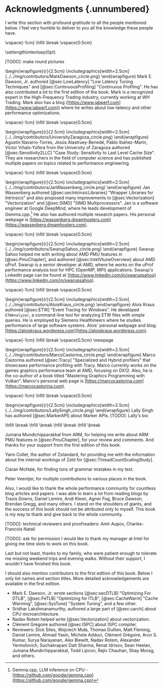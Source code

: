 # Acknowledgments {.unnumbered}

I write this section with profound gratitude to all the people mentioned below. I feel very humble to deliver to you all the knowledge these people have.

\vspace{-1cm} \hfill \break \vspace{0.5cm}

\setlength\intextsep{0pt}

[TODO]: make round pictures

\begin{wrapfigure}{r}{2.5cm}
\includegraphics[width=2.5cm]{../../img/contributors/MarkDawson_circle.png}
\end{wrapfigure} 
Mark E. Dawson, Jr. authored [@sec:LowLatency] "Low Latency Tuning Techniques" and [@sec:ContinuousProfiling] "Continuous Profiling". He has also contributed a lot to the first edition of the book. Mark is a recognized expert in the High-Frequency Trading industry, currently working at WH Trading. Mark also has a blog ([https://www.jabperf.com](https://www.jabperf.com)) where he writes about low-latency and other performance optimizations.

\vspace{-1cm} \hfill \break \vspace{0.5cm}

\begin{wrapfigure}{r}{2.5cm}
\includegraphics[width=2.5cm]{../../img/contributors/UniversityZaragoza_circle.png}
\end{wrapfigure} 
Agustín Navarro-Torres, Jesús Alastruey-Benedé, Pablo Ibáñez-Marín, Víctor Viñals-Yúfera from the University of Zaragoza authored [@sec:Sensitivity2LLC] "Case Study: Sensitivity to Last Level Cache Size". They are researchers in the field of computer science and has published multiple papers on topics related to performance engineering.

\vspace{-1cm} \hfill \break \vspace{0.5cm}

\begin{wrapfigure}{r}{2.5cm}
\includegraphics[width=2.5cm]{../../img/contributors/JanWassenberg_circle.png}
\end{wrapfigure} 
Jan Wassenberg authored [@sec:secIntrinsicLibraries] "Wrapper Libraries for Intrinsics" and also proposed many improvements to [@sec:Vectorization] "Vectorization" and [@sec:SIMD] "SIMD Multiprocessors". Jan is a software engineer at Google DeepMind, where he leads development of Gemma.cpp.[^1] He also has authored
multiple research papers. His personal webpage is [https://wassenberg.dreamhosters.com](https://wassenberg.dreamhosters.com).

\vspace{-1cm} \hfill \break \vspace{0.5cm}

\begin{wrapfigure}{r}{2.5cm}
\includegraphics[width=2.5cm]{../../img/contributors/SwarupSahoo_circle.png}
\end{wrapfigure} 
Swarup Sahoo helped me with writing about AMD PMU features in [@sec:PmuChapter], and authored [@sec:IntelVtuneOverview] about AMD uProf. Swarup is a senior developer at AMD, where he works on the uProf performance analysis tool for HPC (OpenMP, MPI) applications. Swarup's LinkedIn page can be found at [https://www.linkedin.com/in/swarupsahoo](https://www.linkedin.com/in/swarupsahoo).

\vspace{-1cm} \hfill \break \vspace{0.5cm}

\begin{wrapfigure}{r}{2.5cm}
\includegraphics[width=2.5cm]{../../img/contributors/AloisKraus_circle.png}
\end{wrapfigure} 
Alois Kraus authored [@sec:ETW] "Event Tracing for Windows". He developed `ETWAnalyzer`, a command-line tool for analyzing ETW files with simple queries. He is employed by Siemens Healthineers where he studies performance of large software systems. Alois' personal webpage and blog: [https://aloiskraus.wordpress.com](https://aloiskraus.wordpress.com).

\vspace{-1cm} \hfill \break \vspace{0.5cm}
\newpage

\begin{wrapfigure}{r}{2.5cm}
\includegraphics[width=2.5cm]{../../img/contributors/MarcoCastorina_circle.png}
\end{wrapfigure} 
Marco Castorina authored [@sec:Tracy] "Specialized and Hybrid profilers" that showcases performance profiling with Tracy. Marco currently works on the games graphics performance team at AMD, focusing on DX12. Also, he is the co-author of a book titled "Mastering Graphics Programming with Vulkan". Marco's personal web page is [https://marcocastorina.com](https://marcocastorina.com).

\vspace{-1cm} \hfill \break \vspace{0.5cm}

\begin{wrapfigure}{r}{2.5cm}
\includegraphics[width=2.5cm]{../../img/contributors/LallySingh_circle.png}
\end{wrapfigure} 
Lally Singh has authored [@sec:MarkerAPI] about Marker APIs. [TODO]: Lally's bio

\hfill \break 
\hfill \break 
\hfill \break 
\hfill \break 

Jumana Mundichipparakkal from ARM, for helping me write about ARM PMU features in [@sec:PmuChapter], for your review and comments. And thanks for your support from the first edition of this book.

Yann Collet, the author of Zstandard, for providing me with the information about the internal workings of Zstd for [@sec:ThreadCountScalingStudy].

Ciaran McHale, for finding tons of grammar mistakes in my text.

Peter Veentjer, for multiple contributions to various places in the book.

Also, I would like to thank the whole performance community for countless blog articles and papers. I was able to learn a lot from reading blogs by Travis Downs, Daniel Lemire, Andi Kleen, Agner Fog, Bruce Dawson, Brendan Gregg, and many others. I stand on the shoulders of giants, and the success of this book should not be attributed only to myself. This book is my way to thank and give back to the whole community.

[TODO]: technical reviewers and proofreaders: Amir Aupov, Charles-Francois Natali

[TODO]: ask for permission 
I would like to thank my manager at Intel for giving me time slots to work on this book.

Last but not least, thanks to my family, who were patient enough to tolerate me missing weekend trips and evening walks. Without their support, I wouldn't have finished this book.

I should also mention contributors to the first edition of this book. Below I only list names and section titles. More detailed acknowledgements are available in the first edition.

* Mark E. Dawson, Jr. wrote sections [@sec:secDTLB] "Optimizing For DTLB", [@sec:FeTLB] "Optimizing for ITLB", [@sec:CacheWarm] "Cache Warming", [@sec:SysTune] "System Tuning", and a few other.
* Sridhar Lakshmanamurthy, authored a large part of [@sec:uarch] about CPU microarchitecture.
* Nadav Rotem helped write [@sec:Vectorization] about vectorization.
* Clément Grégoire authored [@sec:ISPC] about ISPC compiler.
* Reviewers: Dick Sites, Wojciech Muła, Thomas Dullien, Matt Fleming, Daniel Lemire, Ahmad Yasin, Michele Adduci, Clément Grégoire, Arun S. Kumar, Surya Narayanan, Alex Blewitt, Nadav Rotem, Alexander Yermolovich, Suchakrapani Datt Sharma, Renat Idrisov, Sean Heelan, Jumana Mundichipparakkal, Todd Lipcon, Rajiv Chauhan, Shay Morag, and others.

[^1]: Gemma.cpp, LLM inference on CPU - [https://github.com/google/gemma.cpp](https://github.com/google/gemma.cpp)